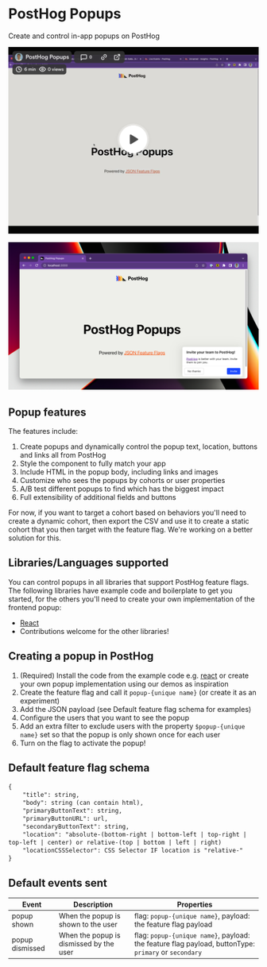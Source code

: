 # PostHog Popups

Create and control in-app popups on PostHog

[<img src="./demo.png">](https://www.loom.com/share/548c7d93abb64bbe9ebbf3031ec37f97)

![Example Popup](./example-popup.png)

## Popup features

The features include:

1. Create popups and dynamically control the popup text, location, buttons and links all from PostHog
2. Style the component to fully match your app
3. Include HTML in the popup body, including links and images
4. Customize who sees the popups by cohorts or user properties
5. A/B test different popups to find which has the biggest impact
6. Full extensibility of additional fields and buttons

For now, if you want to target a cohort based on behaviors you'll need to create a dynamic cohort, then export the CSV and use it to create a static cohort that you then target with the feature flag. We're working on a better solution for this.

## Libraries/Languages supported

You can control popups in all libraries that support PostHog feature flags. The following libraries have example code and boilerplate to get you started, for the others you'll need to create your own implementation of the frontend popup:

- [React](./react/README.md)
- Contributions welcome for the other libraries!

## Creating a popup in PostHog

1. (Required) Install the code from the example code e.g. [react](./react/README.md) or create your own popup implementation using our demos as inspiration
2. Create the feature flag and call it `popup-{unique name}` (or create it as an experiment)
3. Add the JSON payload (see Default feature flag schema for examples)
4. Configure the users that you want to see the popup
5. Add an extra filter to exclude users with the property `$popup-{unique name}` set so that the popup is only shown once for each user
6. Turn on the flag to activate the popup!

## Default feature flag schema

```
{
    "title": string,
    "body": string (can contain html),
    "primaryButtonText": string,
    "primaryButtonURL": url,
    "secondaryButtonText": string,
    "location": "absolute-(bottom-right | bottom-left | top-right | top-left | center) or relative-(top | bottom | left | right)
    "locationCSSSelector": CSS Selector IF location is "relative-"
}
```

## Default events sent

| Event | Description | Properties |
| --- | --- | --- |
| popup shown | When the popup is shown to the user |     flag: `popup-{unique name}`, payload: the feature flag payload |
| popup dismissed | When the popup is dismissed by the user | flag: `popup-{unique name}`, payload: the feature flag payload, buttonType: `primary` or `secondary` |
